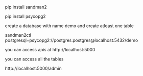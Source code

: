 pip install sandman2

pip install psycopg2

create a database with name demo and create atleast one table

sandman2ctl postgresql+psycopg2://postgres:postgres@localhost:5432/demo

you can access apis at http://localhost:5000

you can access all the tables 

http://localhost:5000/admin

